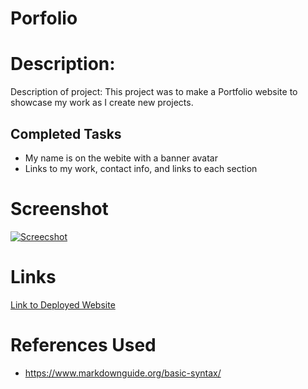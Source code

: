# Porfolio

# Description:

Description of project: This project was to make a Portfolio website to showcase my work as I create new projects.

## Completed Tasks

<ul>
    <li>My name is on the webite with a banner avatar</li>
    <li>Links to my work, contact info, and links to each section</li>
</ul>

# Screenshot

<a target="_blank" rel="noreferrer" href="assets\images\Web capture_2-6-2021_153445_127.0.0.1.jpeg">
    <img src="assets\images\Web capture_2-6-2021_153445_127.0.0.1.jpeg" alt="Screecshot">
</a>

# Links

<a href="https://https://matthewvandevort.github.io/Portfolio/">Link to Deployed Website</a>

# References Used
<ul>
    <li>
    <a href="https://www.markdownguide.org/basic-syntax/">https://www.markdownguide.org/basic-syntax/</a>
    </li>
</ul>